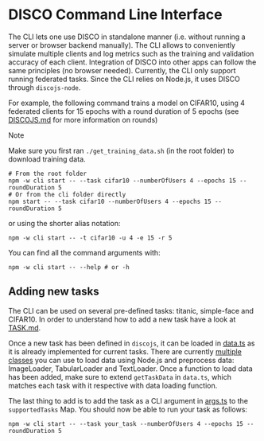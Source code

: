 # DISCO Command Line Interface

The CLI lets one use DISCO in standalone manner (i.e. without running a server or browser backend manually). The CLI allows to conveniently simulate multiple clients and log metrics such as the training and validation accuracy of each client. Integration of DISCO into other apps can follow the same principles (no browser needed). Currently, the CLI only support running federated tasks. Since the CLI relies on Node.js, it uses DISCO through `discojs-node`.

For example, the following command trains a model on CIFAR10, using 4 federated clients for 15 epochs with a round duration of 5 epochs (see [DISCOJS.md](../docs/DISCOJS.md#rounds) for more information on rounds)

> [!NOTE]
> Make sure you first ran `./get_training_data.sh` (in the root folder) to download training data.

```
# From the root folder
npm -w cli start -- --task cifar10 --numberOfUsers 4 --epochs 15 --roundDuration 5
# Or from the cli folder directly
npm start -- --task cifar10 --numberOfUsers 4 --epochs 15 --roundDuration 5
```
or using the shorter alias notation:
```
npm -w cli start -- -t cifar10 -u 4 -e 15 -r 5
```
You can find all the command arguments with:
```
npm -w cli start -- --help # or -h
```

## Adding new tasks

The CLI can be used on several pre-defined tasks: titanic, simple-face and CIFAR10. In order
to understand how to add a new task have a look at [TASK.md](../docs/TASK.md).

Once a new task has been defined in `discojs`, it can be loaded in [data.ts](./src/data.ts) as it is already implemented for current tasks. There are currently [multiple classes](../discojs/discojs-node/src/dataset/data_loader) you can use to load data using Node.js and preprocess data: ImageLoader, TabularLoader and TextLoader.
Once a function to load data has been added, make sure to extend `getTaskData` in `data.ts`, which matches each task with it respective with data loading function.

The last thing to add is to add the task as a CLI argument in [args.ts](./src/args.ts) to the `supportedTasks` Map.
You should now be able to run your task as follows:
```
npm -w cli start -- --task your_task --numberOfUsers 4 --epochs 15 --roundDuration 5
```
